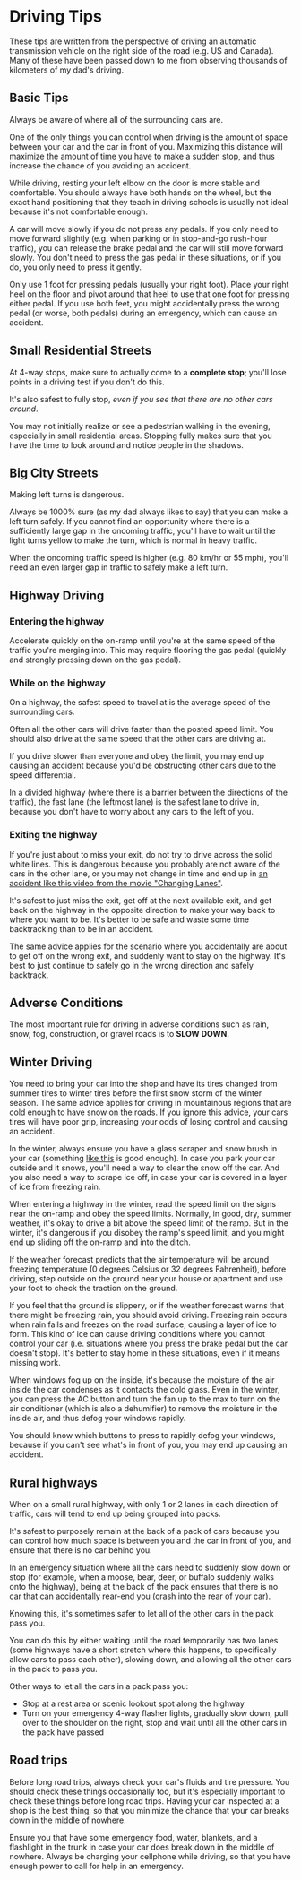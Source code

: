 # Driving Tips

These tips are written from the perspective of driving an automatic transmission vehicle on the right side of the road (e.g. US and Canada). Many of these have been passed down to me from observing thousands of kilometers of my dad's driving.

## Basic Tips

Always be aware of where all of the surrounding cars are.

One of the only things you can control when driving is the amount of space between your car and the car in front of you. Maximizing this distance will maximize the amount of time you have to make a sudden stop, and thus increase the chance of you avoiding an accident.

While driving, resting your left elbow on the door is more stable and comfortable. You should always have both hands on the wheel, but the exact hand positioning that they teach in driving schools is usually not ideal because it's not comfortable enough.

A car will move slowly if you do not press any pedals. If you only need to move forward slightly (e.g. when parking or in stop-and-go rush-hour traffic), you can release the brake pedal and the car will still move forward slowly. You don't need to press the gas pedal in these situations, or if you do, you only need to press it gently.

Only use 1 foot for pressing pedals (usually your right foot). Place your right heel on the floor and pivot around that heel to use that one foot for pressing either pedal. If you use both feet, you might accidentally press the wrong pedal (or worse, both pedals) during an emergency, which can cause an accident.

## Small Residential Streets

At 4-way stops, make sure to actually come to a **complete stop**; you'll lose points in a driving test if you don't do this.

It's also safest to fully stop, *even if you see that there are no other cars around*. 

You may not initially realize or see a pedestrian walking in the evening, especially in small residential areas. Stopping fully makes sure that you have the time to look around and notice people in the shadows.

## Big City Streets

Making left turns is dangerous.

Always be 1000% sure (as my dad always likes to say) that you can make a left turn safely. If you cannot find an opportunity where there is a sufficiently large gap in the oncoming traffic, you'll have to wait until the light turns yellow to make the turn, which is normal in heavy traffic.

When the oncoming traffic speed is higher (e.g. 80 km/hr or 55 mph), you'll need an even larger gap in traffic to safely make a left turn.

## Highway Driving

### Entering the highway

Accelerate quickly on the on-ramp until you're at the same speed of the traffic you're merging into. This may require flooring the gas pedal (quickly and strongly pressing down on the gas pedal).

### While on the highway

On a highway, the safest speed to travel at is the average speed of the surrounding cars.

Often all the other cars will drive faster than the posted speed limit. You should also drive at the same speed that the other cars are driving at.

If you drive slower than everyone and obey the limit, you may end up causing an accident because you'd be obstructing other cars due to the speed differential.

In a divided highway (where there is a barrier between the directions of the traffic), the fast lane (the leftmost lane) is the safest lane to drive in, because you don't have to worry about any cars to the left of you.

### Exiting the highway

If you're just about to miss your exit, do not try to drive across the solid white lines. This is dangerous because you probably are not aware of the cars in the other lane, or you may not change in time and end up in [an accident like this video from the movie "Changing Lanes"](https://www.youtube.com/watch?v=su64KIPecuo).

It's safest to just miss the exit, get off at the next available exit, and get back on the highway in the opposite direction to make your way back to where you want to be. It's better to be safe and waste some time backtracking than to be in an accident.

The same advice applies for the scenario where you accidentally are about to get off on the wrong exit, and suddenly want to stay on the highway. It's best to just continue to safely go in the wrong direction and safely backtrack.

## Adverse Conditions

The most important rule for driving in adverse conditions such as rain, snow, fog, construction, or gravel roads is to **SLOW DOWN**.

## Winter Driving

You need to bring your car into the shop and have its tires changed from summer tires to winter tires before the first snow storm of the winter season. The same advice applies for driving in mountainous regions that are cold enough to have snow on the roads. If you ignore this advice, your cars tires will have poor grip, increasing your odds of losing control and causing an accident.

In the winter, always ensure you have a glass scraper and snow brush in your car (something [like this](https://www.amazon.com/gp/product/B000BPLNXC/) is good enough). In case you park your car outside and it snows, you'll need a way to clear the snow off the car. And you also need a way to scrape ice off, in case your car is covered in a layer of ice from freezing rain.

When entering a highway in the winter, read the speed limit on the signs near the on-ramp and obey the speed limits. Normally, in good, dry, summer weather, it's okay to drive a bit above the speed limit of the ramp. But in the winter, it's dangerous if you disobey the ramp's speed limit, and you might end up sliding off the on-ramp and into the ditch.

If the weather forecast predicts that the air temperature will be around freezing temperature (0 degrees Celsius or 32 degrees Fahrenheit), before driving, step outside on the ground near your house or apartment and use your foot to check the traction on the ground.

If you feel that the ground is slippery, or if the weather forecast warns that there might be freezing rain, you should avoid driving. Freezing rain occurs when rain falls and freezes on the road surface, causing a layer of ice to form. This kind of ice can cause driving conditions where you cannot control your car (i.e. situations where you press the brake pedal but the car doesn't stop). It's better to stay home in these situations, even if it means missing work.

When windows fog up on the inside, it's because the moisture of the air inside the car condenses as it contacts the cold glass. Even in the winter, you can press the AC button and turn the fan up to the max to turn on the air conditioner (which is also a dehumifier) to remove the moisture in the inside air, and thus defog your windows rapidly. 

You should know which buttons to press to rapidly defog your windows, because if you can't see what's in front of you, you may end up causing an accident.

## Rural highways

When on a small rural highway, with only 1 or 2 lanes in each direction of traffic, cars will tend to end up being grouped into packs. 

It's safest to purposely remain at the back of a pack of cars because you can control how much space is between you and the car in front of you, and ensure that there is no car behind you.

In an emergency situation where all the cars need to suddenly slow down or stop (for example, when a moose, bear, deer, or buffalo suddenly walks onto the highway), being at the back of the pack ensures that there is no car that can accidentally rear-end you (crash into the rear of your car).

Knowing this, it's sometimes safer to let all of the other cars in the pack pass you. 

You can do this by either waiting until the road temporarily has two lanes (some highways have a short stretch where this happens, to specifically allow cars to pass each other), slowing down, and allowing all the other cars in the pack to pass you.

Other ways to let all the cars in a pack pass you:
- Stop at a rest area or scenic lookout spot along the highway
- Turn on your emergency 4-way flasher lights, gradually slow down, pull over to the shoulder on the right, stop and wait until all the other cars in the pack have passed

## Road trips

Before long road trips, always check your car's fluids and tire pressure. You should check these things occasionally too, but it's especially important to check these things before long road trips. Having your car inspected at a shop is the best thing, so that you minimize the chance that your car breaks down in the middle of nowhere.

Ensure you that have some emergency food, water, blankets, and a flashlight in the trunk in case your car does break down in the middle of nowhere. Always be charging your cellphone while driving, so that you have enough power to call for help in an emergency.
